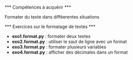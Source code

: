 *** Compétences à acquérir ***

Formater du texte dans difféerentes situations

*** Exercices sur le formatage de textes ***
- **exo1.format.py** : formater deux textes
- **exo2.format.py** : utiliser le saut de ligne avec un format 
- **exo3.format.py** : formater plusieurs variables
- **exo4.format.py** : afficher des décimales dans un format